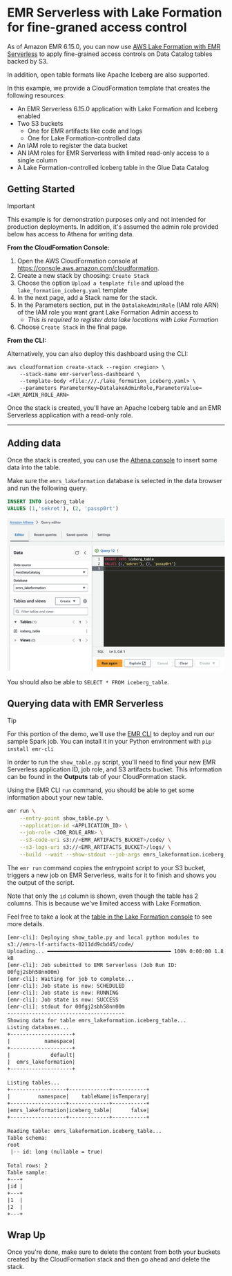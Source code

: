 # EMR Serverless with Lake Formation for fine-graned access control

As of Amazon EMR 6.15.0, you can now use [AWS Lake Formation with EMR Serverless](https://docs.aws.amazon.com/emr/latest/EMR-Serverless-UserGuide/emr-serverless-lf-enable.html) to apply fine-grained access controls on Data Catalog tables backed by S3.

In addition, open table formats like Apache Iceberg are also supported.

In this example, we provide a CloudFormation template that creates the following resources:
- An EMR Serverless 6.15.0 application with Lake Formation and Iceberg enabled
- Two S3 buckets
    - One for EMR artifacts like code and logs
    - One for Lake Formation-controlled data
- An IAM role to register the data bucket
- AN IAM roles for EMR Serverless with limited read-only access to a single column
- A Lake Formation-controlled Iceberg table in the Glue Data Catalog

## Getting Started

> [!IMPORTANT]
> This example is for demonstration purposes only and not intended for production deployments.
> In addition, it's assumed the admin role provided below has access to Athena for writing data.

**From the CloudFormation Console:**

1. Open the AWS CloudFormation console at https://console.aws.amazon.com/cloudformation.
2. Create a new stack by choosing: `Create Stack`
3. Choose the option `Upload a template file` and upload the `lake_formation_iceberg.yaml` template
4. In the next page, add a Stack name for the stack.
5. In the Parameters section, put in the `DatalakeAdminRole` (IAM role ARN) of the IAM role you want grant Lake Formation Admin access to
    - _This is required to register data lake locations with Lake Formation_
6. Choose `Create Stack` in the final page.

**From the CLI:**

Alternatively, you can also deploy this dashboard using the CLI:

```
aws cloudformation create-stack --region <region> \
    --stack-name emr-serverless-dashboard \
    --template-body <file:///./lake_formation_iceberg.yaml> \
    --parameters ParameterKey=DatalakeAdminRole,ParameterValue=<IAM_ADMIN_ROLE_ARN>
```

Once the stack is created, you'll have an Apache Iceberg table and an EMR Serverless application with a read-only role.

------------------

## Adding data

Once the stack is created, you can use the [Athena console](https://console.aws.amazon.com/athena/home#/query-editor) to insert some data into the table.

Make sure the `emrs_lakeformation` database is selected in the data browser and run the following query.

```sql
INSERT INTO iceberg_table 
VALUES (1,'sekret'), (2, 'passp0rt')
```

![](athena_create.png)

You should also be able to `SELECT * FROM iceberg_table`.

## Querying data with EMR Serverless

> [!TIP]
> For this portion of the demo, we'll use the [EMR CLI](https://github.com/awslabs/amazon-emr-cli) to deploy and run our sample Spark job.
> You can install it in your Python environment with `pip install emr-cli`

In order to run the `show_table.py` script, you'll need to find your new EMR Serverless application ID, job role, and S3 artifacts bucket. This information can be found in the **Outputs** tab of your CloudFormation stack.

Using the EMR CLI `run` command, you should be able to get some information about your new table.

```bash
emr run \
    --entry-point show_table.py \
    --application-id <APPLICATION_ID> \
    --job-role <JOB_ROLE_ARN> \
    --s3-code-uri s3://<EMR_ARTIFACTS_BUCKET>/code/ \
    --s3-logs-uri s3://<EMR_ARTIFACTS_BUCKET>/logs/ \
    --build --wait --show-stdout --job-args emrs_lakeformation.iceberg_table
```

The `emr run` command copies the entrypoint script to your S3 bucket, triggers a new job on EMR Serverless, waits for it to finish and shows you the output of the script.

Note that only the `id` column is shown, even though the table has 2 columns. This is because we've limited access with Lake Formation.

Feel free to take a look at the [table in the Lake Formation console](https://console.aws.amazon.com/lakeformation/home#table-details/emrs_lakeformation/iceberg_table) to see more details. 

```
[emr-cli]: Deploying show_table.py and local python modules to s3://emrs-lf-artifacts-0211dd9cbd45/code/
Uploading... ━━━━━━━━━━━━━━━━━━━━━━━━━━━━━━━━━━━━━━━━ 100% 0:00:00 1.8 kB
[emr-cli]: Job submitted to EMR Serverless (Job Run ID: 00fgj2sbh58nn00m)
[emr-cli]: Waiting for job to complete...
[emr-cli]: Job state is now: SCHEDULED
[emr-cli]: Job state is now: RUNNING
[emr-cli]: Job state is now: SUCCESS
[emr-cli]: stdout for 00fgj2sbh58nn00m
--------------------------------------
Showing data for table emrs_lakeformation.iceberg_table...
Listing databases...
+--------------------+
|           namespace|
+--------------------+
|             default|
|  emrs_lakeformation|
+--------------------+

Listing tables...
+------------------+-------------+-----------+
|         namespace|    tableName|isTemporary|
+------------------+-------------+-----------+
|emrs_lakeformation|iceberg_table|      false|
+------------------+-------------+-----------+

Reading table: emrs_lakeformation.iceberg_table...
Table schema:
root
 |-- id: long (nullable = true)

Total rows: 2
Table sample:
+---+
|id |
+---+
|1  |
|2  |
+---+
```

## Wrap Up

Once you're done, make sure to delete the content from both your buckets created by the CloudFormation stack and then go ahead and delete the stack.

